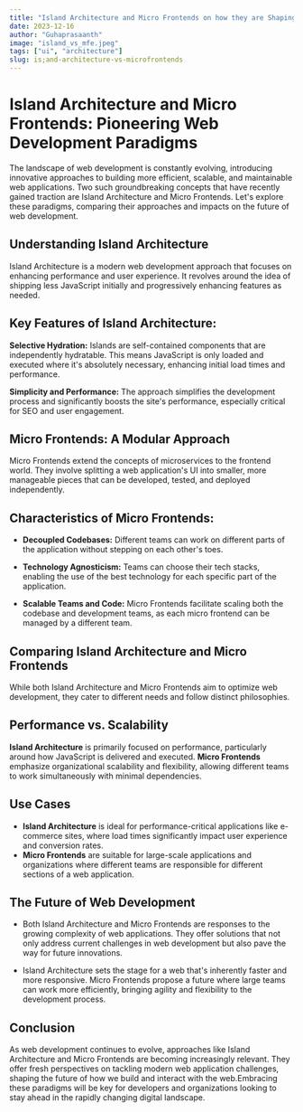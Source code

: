 ```yaml
---
title: "Island Architecture and Micro Frontends on how they are Shaping the Future of Web Development"
date: 2023-12-16
author: "Guhaprasaanth"
image: "island_vs_mfe.jpeg"
tags: ["ui", "architecture"]
slug: is;and-architecture-vs-microfrontends
---
```


# Island Architecture and Micro Frontends: Pioneering Web Development Paradigms
The landscape of web development is constantly evolving, introducing innovative approaches to building more efficient, scalable, and maintainable web applications. Two such groundbreaking concepts that have recently gained traction are Island Architecture and Micro Frontends. Let's explore these paradigms, comparing their approaches and impacts on the future of web development.

## Understanding Island Architecture
Island Architecture is a modern web development approach that focuses on enhancing performance and user experience. It revolves around the idea of shipping less JavaScript initially and progressively enhancing features as needed.

## Key Features of Island Architecture:
**Selective Hydration:** Islands are self-contained components that are independently hydratable. This means JavaScript is only loaded and executed where it's absolutely necessary, enhancing initial load times and performance.

**Simplicity and Performance:** The approach simplifies the development process and significantly boosts the site's performance, especially critical for SEO and user engagement.

## Micro Frontends: A Modular Approach
Micro Frontends extend the concepts of microservices to the frontend world. They involve splitting a web application's UI into smaller, more manageable pieces that can be developed, tested, and deployed independently.

## Characteristics of Micro Frontends:

- **Decoupled Codebases:** Different teams can work on different parts of the application without stepping on each other's toes.

- **Technology Agnosticism:** Teams can choose their tech stacks, enabling the use of the best technology for each specific part of the application.

- **Scalable Teams and Code:** Micro Frontends facilitate scaling both the codebase and development teams, as each micro frontend can be managed by a different team.

## Comparing Island Architecture and Micro Frontends
While both Island Architecture and Micro Frontends aim to optimize web development, they cater to different needs and follow distinct philosophies.

## Performance vs. Scalability
**Island Architecture** is primarily focused on performance, particularly around how JavaScript is delivered and executed.
**Micro Frontends** emphasize organizational scalability and flexibility, allowing different teams to work simultaneously with minimal dependencies.

## Use Cases
- **Island Architecture** is ideal for performance-critical applications like e-commerce sites, where load times significantly impact user experience and conversion rates.
- **Micro Frontends** are suitable for large-scale applications and organizations where different teams are responsible for different sections of a web application.

## The Future of Web Development
 - Both Island Architecture and Micro Frontends are responses to the growing complexity of web applications. They offer solutions that not only address current challenges in web development but also pave the way for future innovations.

 - Island Architecture sets the stage for a web that's inherently faster and more responsive.
Micro Frontends propose a future where large teams can work more efficiently, bringing agility and flexibility to the development process.

## Conclusion
As web development continues to evolve, approaches like Island Architecture and Micro Frontends are becoming increasingly relevant. They offer fresh perspectives on tackling modern web application challenges, shaping the future of how we build and interact with the web.Embracing these paradigms will be key for developers and organizations looking to stay ahead in the rapidly changing digital landscape.